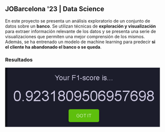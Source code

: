 ## JOBarcelona '23 | Data Science

En este proyecto se presenta un análisis exploratorio de un conjunto de datos sobre un **banco**. Se utilizan técnicas de **exploración y visualización** para extraer información relevante de los datos y se presenta una serie de visualizaciones que permiten una mejor comprensión de los mismos. Además, se ha entrenado un modelo de machine learning para predecir **si el cliente ha abandonado el banco o se queda**.

### Resultados

![score](F1-score.png)
